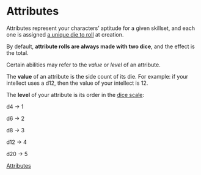 # Attributes

Attributes represent your characters’ aptitude for a given skillset, and each one is assigned [a unique die to roll](Dice.md) at creation.

By default, **attribute rolls are always made with two dice**, and the effect is the total.

Certain abilities may refer to the _value_ or _level_ of an attribute.

The **value** of an attribute is the side count of its die. For example: if your intellect uses a d12, then the value of your intellect is 12.

The **level** of your attribute is its order in the [dice scale](Dice.md):

d4 → 1

d6 → 2

d8 → 3

d12 → 4

d20 → 5

[Attributes](Attributes/Attributes.md)
